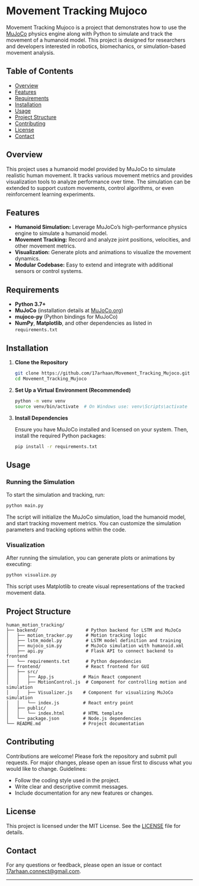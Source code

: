 
# Movement Tracking Mujoco

Movement Tracking Mujoco is a project that demonstrates how to use the [MuJoCo](https://mujoco.org/) physics engine along with Python to simulate and track the movement of a humanoid model. This project is designed for researchers and developers interested in robotics, biomechanics, or simulation-based movement analysis.

## Table of Contents

- [Overview](#overview)
- [Features](#features)
- [Requirements](#requirements)
- [Installation](#installation)
- [Usage](#usage)
- [Project Structure](#project-structure)
- [Contributing](#contributing)
- [License](#license)
- [Contact](#contact)

## Overview

This project uses a humanoid model provided by MuJoCo to simulate realistic human movement. It tracks various movement metrics and provides visualization tools to analyze performance over time. The simulation can be extended to support custom movements, control algorithms, or even reinforcement learning experiments.

## Features

- **Humanoid Simulation:** Leverage MuJoCo’s high-performance physics engine to simulate a humanoid model.
- **Movement Tracking:** Record and analyze joint positions, velocities, and other movement metrics.
- **Visualization:** Generate plots and animations to visualize the movement dynamics.
- **Modular Codebase:** Easy to extend and integrate with additional sensors or control systems.

## Requirements

- **Python 3.7+**  
- **MuJoCo** (installation details at [MuJoCo.org](https://mujoco.org/))
- **mujoco-py** (Python bindings for MuJoCo)
- **NumPy**, **Matplotlib**, and other dependencies as listed in `requirements.txt`

## Installation

1. **Clone the Repository**

   ```bash
   git clone https://github.com/17arhaan/Movement_Tracking_Mujoco.git
   cd Movement_Tracking_Mujoco
   ```

2. **Set Up a Virtual Environment (Recommended)**

   ```bash
   python -m venv venv
   source venv/bin/activate  # On Windows use: venv\Scripts\activate
   ```

3. **Install Dependencies**

   Ensure you have MuJoCo installed and licensed on your system. Then, install the required Python packages:

   ```bash
   pip install -r requirements.txt
   ```

## Usage

### Running the Simulation

To start the simulation and tracking, run:

```bash
python main.py
```

The script will initialize the MuJoCo simulation, load the humanoid model, and start tracking movement metrics. You can customize the simulation parameters and tracking options within the code.

### Visualization

After running the simulation, you can generate plots or animations by executing:

```bash
python visualize.py
```

This script uses Matplotlib to create visual representations of the tracked movement data.

## Project Structure

```
human_motion_tracking/
├── backend/                  # Python backend for LSTM and MuJoCo
│   ├── motion_tracker.py     # Motion tracking logic
│   ├── lstm_model.py         # LSTM model definition and training
│   ├── mujoco_sim.py         # MuJoCo simulation with humanoid.xml
│   ├── api.py                # Flask API to connect backend to frontend
│   └── requirements.txt      # Python dependencies
├── frontend/                 # React frontend for GUI
│   ├── src/
│   │   ├── App.js           # Main React component
│   │   ├── MotionControl.js  # Component for controlling motion and simulation
│   │   ├── Visualizer.js    # Component for visualizing MuJoCo simulation
│   │   └── index.js         # React entry point
│   ├── public/
│   │   └── index.html       # HTML template
│   └── package.json         # Node.js dependencies
└── README.md                # Project documentation
```
## Contributing

Contributions are welcome! Please fork the repository and submit pull requests. For major changes, please open an issue first to discuss what you would like to change. Guidelines:

- Follow the coding style used in the project.
- Write clear and descriptive commit messages.
- Include documentation for any new features or changes.

## License

This project is licensed under the MIT License. See the [LICENSE](LICENSE.md) file for details.

## Contact

For any questions or feedback, please open an issue or contact [17arhaan.connect@gmail.com](mailto:17arhaan.connect@gmail.com).

---
